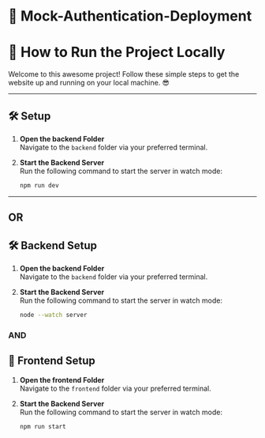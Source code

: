 # 🚀 **Mock-Authentication-Deployment**


# 🚀 **How to Run the Project Locally**

Welcome to this awesome project! Follow these simple steps to get the website up and running on your local machine. 😎

---

## 🛠️ **Setup**

1. **Open the backend Folder**  
   Navigate to the `backend` folder via your preferred terminal.
   
2. **Start the Backend Server**  
   Run the following command to start the server in watch mode:
   ```bash
   npm run dev
---
## OR

## 🛠️ **Backend Setup**

1. **Open the backend Folder**  
   Navigate to the `backend` folder via your preferred terminal.
   
2. **Start the Backend Server**  
   Run the following command to start the server in watch mode:
   ```bash
   node --watch server
   
### AND

## 🎨 **Frontend Setup**

1. **Open the frontend Folder**  
   Navigate to the `frontend` folder via your preferred terminal.
   
2. **Start the Backend Server**  
   Run the following command to start the server in watch mode:
   ```bash
   npm run start
